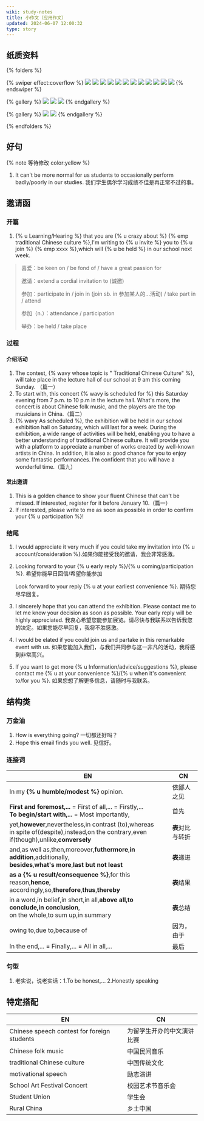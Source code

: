 ```yaml
---
wiki: study-notes
title: 小作文（应用作文）
updated: 2024-06-07 12:00:32
type: story
---
```


## 纸质资料

{% folders %}
<!-- folder 范文 -->

{% swiper effect:coverflow %}
![](https://onep.hzchu.top/mount/pic/myself/materials/英语小作文/IMG_20240405_0001.avif?fmt=avif)
![](https://onep.hzchu.top/mount/pic/myself/materials/英语小作文/IMG_20240405_0002.avif?fmt=avif)
![](https://onep.hzchu.top/mount/pic/myself/materials/英语小作文/IMG_20240405_0003.avif?fmt=avif)
![](https://onep.hzchu.top/mount/pic/myself/materials/英语小作文/IMG_20240405_0004.avif?fmt=avif)
![](https://onep.hzchu.top/mount/pic/myself/materials/英语小作文/IMG_20240405_0005.avif?fmt=avif)
![](https://onep.hzchu.top/mount/pic/myself/materials/英语小作文/IMG_20240405_0006.avif?fmt=avif)
![](https://onep.hzchu.top/mount/pic/myself/materials/英语小作文/IMG_20240405_0007.avif?fmt=avif)
![](https://onep.hzchu.top/mount/pic/myself/materials/英语小作文/IMG_20240405_0008.avif?fmt=webp)
![](https://onep.hzchu.top/mount/pic/myself/materials/英语小作文/IMG_20240405_0009.avif?fmt=avif)
![](https://onep.hzchu.top/mount/pic/myself/materials/英语小作文/IMG_20240405_0010.avif?fmt=avif)
![](https://onep.hzchu.top/mount/pic/myself/materials/英语小作文/IMG_20240405_0011.avif?fmt=avif)
![](https://onep.hzchu.top/mount/pic/myself/materials/英语小作文/IMG_20240405_0012.avif?fmt=avif)
{% endswiper %}

{% gallery %}
![](https://onep.hzchu.top/mount/pic/myself/materials/英语小作文/13_zjby_8_0811103224.avif?fmt=avif)
![](https://onep.hzchu.top/mount/pic/myself/materials/英语小作文/13_zjsyzx_12_0882214038.avif?fmt=avif)
![](https://onep.hzchu.top/mount/pic/myself/materials/英语小作文/135_zjcwsyxx_17_0803107863.avif?fmt=avif)
{% endgallery %}

<!-- folder 活动报道 -->

{% gallery %}
![](https://onep.hzchu.top/mount/pic/myself/materials/英语应用文写作-活动报道/IMG_20240405_0001.avif?fmt=avif)
![](https://onep.hzchu.top/mount/pic/myself/materials/英语应用文写作-活动报道/IMG_20240405_0002.avif?fmt=webp)
{% endgallery %}

{% endfolders %}



## 好句

{% note 等待修改 color:yellow %}

1. It can't be more normal for us students to occasionally perform badly/poorly in our studies. 我们学生偶尔学习成绩不佳是再正常不过的事。

## 邀请函

### 开篇

1. {% u Learning/Hearing %} that you are {% u crazy about %} {% emp traditional Chinese culture %},I'm writing to {% u invite %} you to {% u join %} {% emp xxxx  %},which will {% u be held %} in our school next week.

> 喜爱：be keen on / be fond of / have a great passion for
>
> 邀请：extend a cordial invitation to (诚邀)
>
> 参加：participate in / join in (join sb. in 参加某人的...活动) / take part in / attend
>
> 参加（n.）：attendance / participation
>
> 举办：be held / take place

### 过程

#### 介绍活动

1. The contest, {% wavy whose topic is " Traditional Chinese Culture" %}, will take place in the lecture hall of our school at 9 am this coming Sunday. （篇一）
2. To start with, this concert {% wavy is scheduled for %} this Saturday evening from 7 p.m. to 10 p.m in the lecture hall. What's more, the concert is about Chinese folk music, and the players are the top musicians in China.（篇二）
3. {% wavy As scheduled %}, the exhibition will be held in our school exhibition hall on Saturday, which will last for a week. During the exhibition, a wide range of activities will be held, enabling you to have a better understanding of traditional Chinese culture. It will provide you with a platform to appreciate a number of works created by well-known artists in China. In addition, it is also a: good chance for you to enjoy some fantastic performances. I'm confident that you will have a wonderful time.（篇九）

#### 发出邀请

1. This is a golden chance to show your fluent Chinese that can't be missed. If interested, register for it before January 10.（篇一）
2. If interested, please write to me as soon as possible in order to confirm your {% u participation %}!

### 结尾

1. I would appreciate it very much if you could take my invitation into {% u account/consideration %}.如果你能接受我的邀请，我会非常感激。

2. Looking forward to your {% u early reply %}/{% u coming/participation %}. 希望你能早日回信/希望你能参加

   Look forward to your reply {% u at your earliest convenience %}.	期待您尽早回复。

3. I sincerely hope that you can attend the exhibition. Please contact me to let me know your decision as soon as possible. Your early reply will be highly appreciated. 我衷心希望您能参加展览。请尽快与我联系以告诉我您的决定。如果您能尽早回复，我将不胜感激。

4. I would be elated if you could join us and partake in this remarkable event with us. 如果您能加入我们，与我们共同参与这一非凡的活动，我将感到非常高兴。

5. If you want to get more {% u Information/advice/suggestions %}, please contact me {% u at your convenience %}/{% u when it's convenient to/for you %}. 如果您想了解更多信息，请随时与我联系。



## 结构类

### 万金油

1. How is everything going? 一切都还好吗？
2. Hope this email finds you well. 见信好。

### 连接词

| EN                                                           | CN               |
| ------------------------------------------------------------ | ---------------- |
| In my **{% u humble/modest %}** opinion.                     | 依鄙人之见       |
| **First and foremost,...** = First of all,... = Firstly,... <br /> **To begin/start with,...** = Most importantly, | 首先             |
| yet,**however**,nevertheless,in contrast (to),whereas<br />in spite of(despite),instead,on the contrary,even if(though),unlike,**conversely** | **表**对比与转折 |
| and,as well as,then,moreover,**futhermore**,**in addition**,additionally,<br />**besides**,**what's more**,**last but not least** | **表**递进       |
| **as a {% u result/consequence %}**,for this reason,**hence**,<br />accordingly,so,**therefore**,**thus**,**thereby** | **表**结果       |
| in a word,in belief,in short,in all,**above all,to conclude,in conclusion**,<br />on the whole,to sum up,in summary | **表**总结       |
| owing to,due to,because of                                   | 因为，由于       |
| In the end,... = Finally,... = All in all,...                | 最后             |

### 句型

1. 老实说，说老实话：1.To be honest,... 2.Honestly speaking  

## 特定搭配

| EN                                          | CN                         |
| ------------------------------------------- | -------------------------- |
| Chinese speech contest for foreign students | 为留学生开办的中文演讲比赛 |
| Chinese folk music                          | 中国民间音乐               |
| traditional Chinese culture                 | 中国传统文化               |
| motivational speech                         | 励志演讲                   |
| School Art Festival Concert                 | 校园艺术节音乐会           |
| Student Union                               | 学生会                     |
| Rural China                                 | 乡土中国                   |

